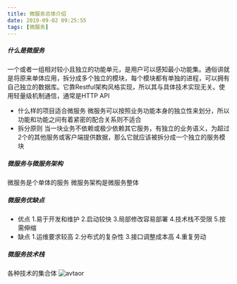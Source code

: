 ```yaml
---
title: 微服务总体介绍
date: 2019-09-02 09:25:55
tags: [微服务]
---
```

##### 什么是微服务
一个或者一组相对较小且独立的功能单元，是用户可以感知最小功能集。通俗讲就是将原来单体应用，拆分成多个独立的模块，每个模块都有单独的进程，可以拥有自己独立的数据库。它靠Restful架构风格实现，所以其与具体技术实现无关。使用轻量级机制通信，通常是HTTP API
<!--more-->
-  什么样的项目适合微服务
微服务可以按照业务功能本身的独立性来划分，所以功能和功能之间有着紧密的配合关系则不适合
- 拆分原则
当一块业务不依赖或极少依赖其它服务，有独立的业务语义，为超过2个的其他服务或客户端提供数据，那么它就应该被拆分成一个独立的服务模块
##### 微服务与微服务架构
微服务是个单体的服务
微服务架构是微服务整体
##### 微服务优缺点
- 优点
1.易于开发和维护
2.启动较快
3.局部修改容易部署
4.技术栈不受限
5.按需伸缩
- 缺点
1.运维要求较高
2.分布式的复杂性
3.接口调整成本高
4.重复劳动
##### 微服务技术栈
各种技术的集合体
![avtaor](/img/Microservice.png)